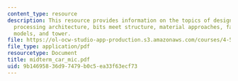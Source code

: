 ```yaml
---
content_type: resource
description: This resource provides information on the topics of design interaction,
  processing architecture, bits meet structure, material approaches, fabricating the
  models, and tower.
file: https://ol-ocw-studio-app-production.s3.amazonaws.com/courses/4-511-digital-mock-up-workshop-spring-2006/9b14695836d97479b0c5ea33f63ecf73_midterm_car_mic.pdf
file_type: application/pdf
resourcetype: Document
title: midterm_car_mic.pdf
uid: 9b146958-36d9-7479-b0c5-ea33f63ecf73
---
```

